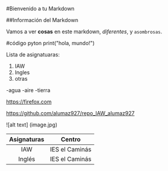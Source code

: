 #Bienvenido a tu Markdown


##Información del Markdown

Vamos a ver **cosas** en este markdown, *diferentes*, y `asombrosas`.

#código pyton
print("hola, mundo!")

Lista de asignatuaras:
1. IAW
2. Ingles
3. otras

-agua
-aire
-tierra

https://firefox.com

https://github.com/alumaz927/repo_IAW_alumaz927

![alt text] (image.jpg) 

|Asignaturas|Centro|
|:---------:|:----:|
|IAW        |IES el Caminás|
|Inglés     |IES el Caminás|

